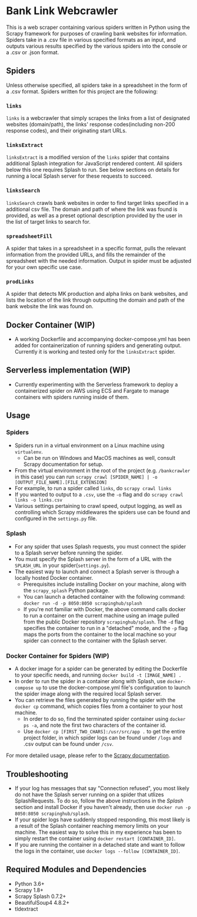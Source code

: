 # Bank Link Webcrawler
This is a web scraper containing various spiders written in Python using the Scrapy framework for purposes of crawling bank websites for information. Spiders take in a .csv file in various specified formats as an input, and outputs various results specified by the various spiders into the console or a .csv or .json format.

## Spiders
Unless otherwise specified, all spiders take in a spreadsheet in the form of a .csv format. Spiders written for this project are the following:
### `links`
`links` is a webcrawler that simply scrapes the links from a list of designated websites (domain/path), the links' response codes(including non-200 response codes), and their originating start URLs.

### `linksExtract`
`linksExtract` is a modified version of the `links` spider that contains additional Splash integration for JavaScript rendered content. All spiders below this one requires Splash to run. See below sections on details for running a local Splash server for these requests to succeed.

### `linksSearch`
`linksSearch` crawls bank websites in order to find target links specified in a additional csv file. The domain and path of where the link was found is provided, as well as a preset optional description provided by the user in the list of target links to search for.

### `spreadsheetFill`
A spider that takes in a spreadsheet in a specific format, pulls the relevant information from the provided URLs, and fills the remainder of the spreadsheet with the needed information. Output in spider must be adjusted for your own specific use case.

### `prodLinks`
A spider that detects MK production and alpha links on bank websites, and lists the location of the link through outputting the domain and path of the bank website the link was found on.

## Docker Container (WIP)
- A working Dockerfile and accompanying docker-compose.yml has been added for containerization of running spiders and generating output. Currently it is working and tested only for the `linksExtract` spider.

## Serverless implementation (WIP)
- Currently experimenting with the Serverless framework to deploy a containerized spider on AWS using ECS and Fargate to manage containers with spiders running inside of them.

## Usage
### Spiders
- Spiders run in a virtual environment on a Linux machine using `virtualenv`.
   - Can be run on Windows and MacOS machines as well, consult Scrapy documentation for setup.
- From the virtual environment in the root of the project (e.g. `/bankcrawler` in this case)
you can run `scrapy crawl [SPIDER_NAME] | -o [OUTPUT_FILE_NAME].[FILE_EXTENSION]`
- For example, to run a spider called `links`, do `scrapy crawl links` 
- If you wanted to output to a `.csv`, use the `-o` flag and do `scrapy crawl links -o links.csv`
- Various settings pertaining to crawl speed, output logging, as well as controlling which Scrapy middlewares the spiders use can be found and configured in the `settings.py` file.

### Splash
- For any spider that uses Splash requests, you must connect the spider to a Splash server before running the spider.
- You must specify the Splash server in the form of a URL with the `SPLASH_URL` in your spider(`settings.py`).
- The easiest way to launch and connect a Splash server is through a locally hosted Docker container.
   - Prerequisites include installing Docker on your machine, along with the `scrapy_splash` Python package.
   - You can launch a detached container with the following command: `docker run -d -p 8050:8050 scrapinghub/splash`
   - If you're not familiar with Docker, the above command calls docker to run a container on the current machine using an image pulled from the public Docker repository `scrapinghub/splash`. The `-d` flag specifies the container to run in a "detached" mode, and the `-p` flag maps the ports from the container to the local machine so your spider can connect to the container with the Splash server.
### Docker Container for Spiders (WIP)
- A docker image for a spider can be generated by editing the Dockerfile to your specific needs, and running `docker build -t [IMAGE_NAME] .`
- In order to run the spider in a container along with Splash, use `docker-compose up` to use the docker-compose.yml file's configuration to launch the spider image along with the required local Splash server. 
- You can retrieve the files generated by running the spider with the `docker cp` command, which copies files from a container to your host machine.
   - In order to do so, find the terminated spider container using `docker ps -a`, and note the first two characters of the container id.
   - Use `docker cp [FIRST_TWO_CHARS]:/usr/src/app .` to get the entire project folder, in which spider logs can be found under `/logs` and .csv output can be found under `/csv`. 

For more detailed usage, please refer to the [Scrapy documentation](https://docs.scrapy.org/en/latest/index.html).

## Troubleshooting
- If your log has messages that say "Connection refused", you most likely do not have the Splash server running on a spider that utlizes SplashRequests. To do so, follow the above instructions in the *Splash* section and install Docker if you haven't already, then use `docker run -p 8050:8050 scrapinghub/splash`.
- If your spider logs have suddenly stopped responding, this most likely is a result of the Splash container reaching memory limits on your machine. The easiest way to solve this in my experience has been to simply restart the container using `docker restart [CONTAINER_ID]`. 
- If you are running the container in a detached state and want to follow the logs in the container, use `docker logs --follow [CONTAINER_ID]`.

## Required Modules and Dependencies
- Python 3.6+
- Scrapy 1.8+
- Scrapy Splash 0.7.2+
- BeautifulSoup4 4.8.2+
- tldextract
